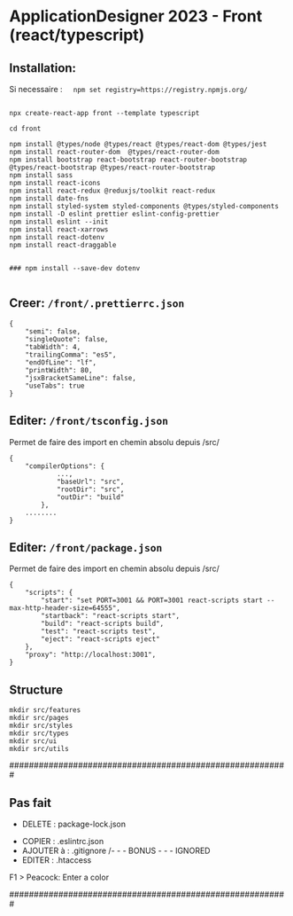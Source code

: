 # ApplicationDesigner 2023 - Front (react/typescript)

## Installation:

Si necessaire : &nbsp;&nbsp;&nbsp; `npm set registry=https://registry.npmjs.org/`

```

npx create-react-app front --template typescript

cd front

npm install @types/node @types/react @types/react-dom @types/jest
npm install react-router-dom  @types/react-router-dom
npm install bootstrap react-bootstrap react-router-bootstrap @types/react-bootstrap @types/react-router-bootstrap
npm install sass
npm install react-icons
npm install react-redux @reduxjs/toolkit react-redux
npm install date-fns
npm install styled-system styled-components @types/styled-components
npm install -D eslint prettier eslint-config-prettier
npm install eslint --init
npm install react-xarrows
npm install react-dotenv
npm install react-draggable


### npm install --save-dev dotenv


```

## Creer: `/front/.prettierrc.json`

```
{
	"semi": false,
	"singleQuote": false,
	"tabWidth": 4,
	"trailingComma": "es5",
	"endOfLine": "lf",
	"printWidth": 80,
	"jsxBracketSameLine": false,
	"useTabs": true
}

```

## Editer: `/front/tsconfig.json`

Permet de faire des import en chemin absolu depuis /src/

```
{
	"compilerOptions": {
			...,
			"baseUrl": "src",
			"rootDir": "src",
			"outDir": "build"
		},
	........
}

```

## Editer: `/front/package.json`

Permet de faire des import en chemin absolu depuis /src/

```
{
	"scripts": {
		"start": "set PORT=3001 && PORT=3001 react-scripts start --max-http-header-size=64555",
		"startback": "react-scripts start",
		"build": "react-scripts build",
		"test": "react-scripts test",
		"eject": "react-scripts eject"
	},
	"proxy": "http://localhost:3001",
}

```

## Structure

```
mkdir src/features
mkdir src/pages
mkdir src/styles
mkdir src/types
mkdir src/ui
mkdir src/utils
```

#########################################################

## Pas fait

-   DELETE : package-lock.json

*   COPIER : .eslintrc.json
*   AJOUTER à : .gitignore
    /- - - BONUS - - - IGNORED
*   EDITER : .htaccess

F1 > Peacock: Enter a color

#########################################################
